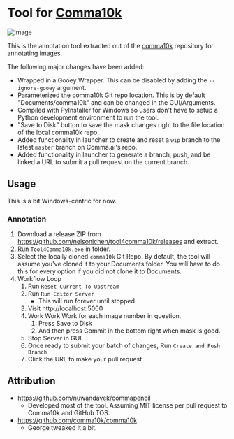 # Tool for [Comma10k][comma10k]

![image](https://user-images.githubusercontent.com/5363/76159582-14b71780-60d7-11ea-86de-9c72bcc5951e.png)

This is the annotation tool extracted out of the [comma10k][comma10k] repository for annotating images.

The following major changes have been added:

* Wrapped in a Gooey Wrapper. This can be disabled by adding the `--ignore-gooey` argument.
* Parameterized the comma10k Git repo location. This is by default "Documents/comma10k" 
  and can be changed in the GUI/Arguments.
* Compiled with PyInstaller for Windows so users don't have to setup a Python development 
  environment to run the tool.
* "Save to Disk" button to save the mask changes right to the file location of the local comma10k repo.
* Added functionality in launcher to create and reset a `wip` branch to the latest `master` branch on Comma.ai's repo.
* Added functionality in launcher to generate a branch, push, and be linked a URL to submit a pull request on the current branch.

## Usage

This is a bit Windows-centric for now.

### Annotation

1. Download a release ZIP from https://github.com/nelsonjchen/tool4comma10k/releases and extract.
2. Run `Tool4Comma10k.exe` in folder.
3. Select the locally cloned `comma10k` Git Repo. By default, the tool will assume you've cloned it to
    your Documents folder. You will have to do this for every option if you did not clone it to Documents.    
5. Workflow Loop
    1. Run `Reset Current To Upstream`
    2. Run `Run Editor Server`
        * This will run forever until stopped
    3. Visit http://localhost:5000     
    4. Work Work Work for each image number in question.    
        1. Press Save to Disk
        1. And then press Commit in the bottom right when mask is good.
    5. Stop Server in GUI
    6. Once ready to submit your batch of changes, Run `Create and Push Branch`
    7. Click the URL to make your pull request

## Attribution

* https://github.com/nuwandavek/commapencil
    * Developed most of the tool. Assuming MIT license per pull request to Comma10k and GitHub TOS. 
* https://github.com/comma10k/comma10k
    * George tweaked it a bit.

[comma10k]: https://github.com/commaai/comma10k


